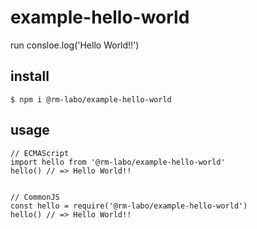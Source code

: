 # example-hello-world

run consloe.log('Hello World!!')

## install

```
$ npm i @rm-labo/example-hello-world
```

## usage

```
// ECMAScript
import hello from '@rm-labo/example-hello-world'
hello() // => Hello World!!


// CommonJS
const hello = require('@rm-labo/example-hello-world')
hello() // => Hello World!!

```